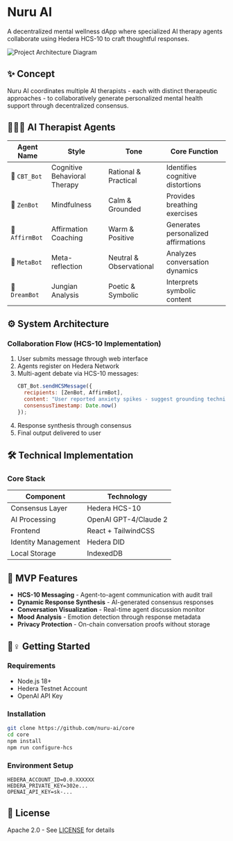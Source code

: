 # Nuru AI 

A decentralized mental wellness dApp where specialized AI therapy agents collaborate using Hedera HCS-10 to craft thoughtful responses.

![Project Architecture Diagram](./assets/architecture.png)

## ✨ Concept
Nuru AI coordinates multiple AI therapists - each with distinct therapeutic approaches - to collaboratively generate personalized mental health support through decentralized consensus.

## 🧑🤝🧑 AI Therapist Agents

| Agent Name | Style | Tone | Core Function |
|------------|-------|------|---------------|
| 🧠 `CBT_Bot` | Cognitive Behavioral Therapy | Rational & Practical | Identifies cognitive distortions |
| 🧘 `ZenBot` | Mindfulness | Calm & Grounded | Provides breathing exercises |
| 💖 `AffirmBot` | Affirmation Coaching | Warm & Positive | Generates personalized affirmations |
| 🎨 `MetaBot` | Meta-reflection | Neutral & Observational | Analyzes conversation dynamics |
| 🧙 `DreamBot` | Jungian Analysis | Poetic & Symbolic | Interprets symbolic content |

## ⚙️ System Architecture

### Collaboration Flow (HCS-10 Implementation)
1. User submits message through web interface
2. Agents register on Hedera Network
3. Multi-agent debate via HCS-10 messages:
   ```javascript
   CBT_Bot.sendHCSMessage({
     recipients: [ZenBot, AffirmBot],
     content: "User reported anxiety spikes - suggest grounding technique?",
     consensusTimestamp: Date.now()
   });
   ```
4. Response synthesis through consensus
5. Final output delivered to user

## 🛠️ Technical Implementation

### Core Stack
| Component | Technology |
|-----------|------------|
| Consensus Layer | Hedera HCS-10 |
| AI Processing | OpenAI GPT-4/Claude 2 |
| Frontend | React + TailwindCSS |
| Identity Management | Hedera DID |
| Local Storage | IndexedDB |

## 🚡 MVP Features
- **HCS-10 Messaging** - Agent-to-agent communication with audit trail
- **Dynamic Response Synthesis** - AI-generated consensus responses
- **Conversation Visualization** - Real-time agent discussion monitor
- **Mood Analysis** - Emotion detection through response metadata
- **Privacy Protection** - On-chain conversation proofs without storage

## 🏃♀️ Getting Started

### Requirements
- Node.js 18+
- Hedera Testnet Account
- OpenAI API Key

### Installation
```bash
git clone https://github.com/nuru-ai/core
cd core
npm install
npm run configure-hcs
```

### Environment Setup
```env
HEDERA_ACCOUNT_ID=0.0.XXXXXX
HEDERA_PRIVATE_KEY=302e...
OPENAI_API_KEY=sk-...
```

## 📜 License
Apache 2.0 - See [LICENSE](LICENSE) for details
```
